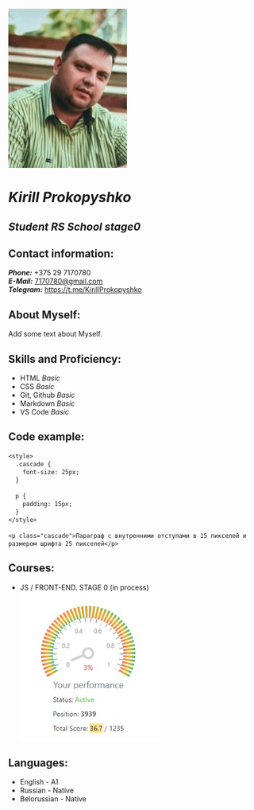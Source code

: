   
![Photo](./photo.jpg "Kirill Prokopyshko")           
# **_Kirill Prokopyshko_** 

## _Student RS School stage0_  

## **Contact information:**
**_Phone:_** +375 29 7170780  
**_E-Mail:_** 7170780@gmail.com  
**_Telegram:_** https://t.me/KirillProkopyshko 



## About Myself: 

Add some text about Myself.

## Skills and Proficiency:
+ HTML _Basic_
+ CSS _Basic_
+ Git, Github _Basic_
+ Markdown _Basic_
+ VS Code _Basic_


## Code example:
```
<style>
  .cascade {
    font-size: 25px;
  }

  p {
    padding: 15px;
  }
</style>

<p class="cascade">Параграф с внутренними отступами в 15 пикселей и размером шрифта 25 пикселей</p>
```
## Courses:
+ JS / FRONT-END. STAGE 0 (in process) ![Perfomance](./MyPerfomance.jpg "MyPerfomance")

## Languages:
+ English - A1
+ Russian - Native
+ Belorussian - Native